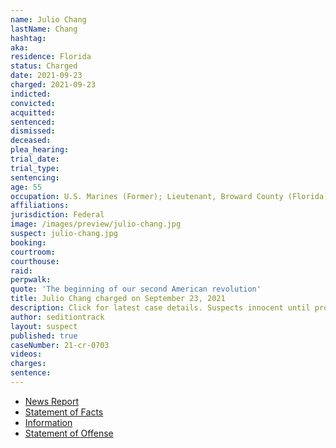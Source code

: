 ```yaml
---
name: Julio Chang
lastName: Chang
hashtag:
aka:
residence: Florida
status: Charged
date: 2021-09-23
charged: 2021-09-23
indicted:
convicted:
acquitted:
sentenced:
dismissed:
deceased:
plea_hearing:
trial_date:
trial_type:
sentencing:
age: 55
occupation: U.S. Marines (Former); Lieutenant, Broward County (Florida) Sheriff's Office (Retired)
affiliations:
jurisdiction: Federal
image: /images/preview/julio-chang.jpg
suspect: julio-chang.jpg
booking:
courtroom:
courthouse:
raid:
perpwalk:
quote: 'The beginning of our second American revolution'
title: Julio Chang charged on September 23, 2021
description: Click for latest case details. Suspects innocent until proven guilty.
author: seditiontrack
layout: suspect
published: true
caseNumber: 21-cr-0703
videos:
charges:
sentence:
---
```

- [News Report](https://www.wusa9.com/article/news/national/capitol-riots/former-florida-sheriffs-lieutenant-arrested-charged-in-capitol-riot-julio-chang-january-6-broward-county-tam-dinh-pham-alan-hostetter-law-enforcement/65-9ba268bf-0cc9-4220-971d-cd294d3bea67)
- [Statement of Facts](https://www.justice.gov/usao-dc/case-multi-defendant/file/1457701/download)
- [Information](https://www.justice.gov/usao-dc/case-multi-defendant/file/1457691/download)
- [Statement of Offense](https://www.justice.gov/usao-dc/case-multi-defendant/file/1457701/download)
